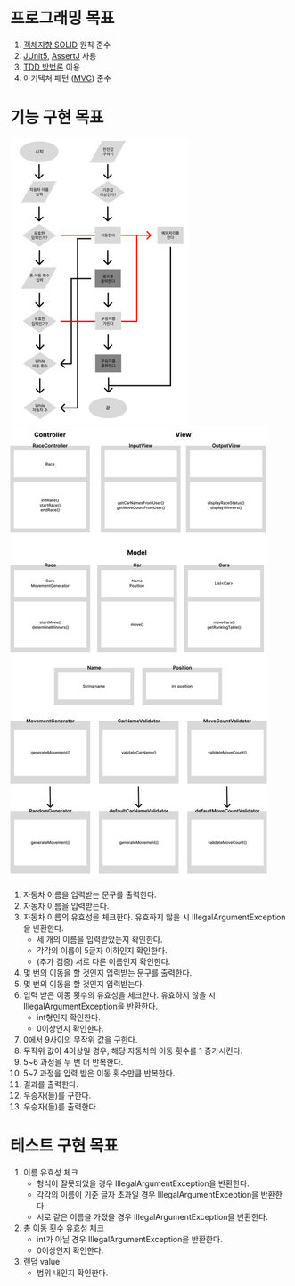 # 프로그래밍 목표
1. [객체지향 SOLID](SOLID.md) 원칙 준수
2. [JUnit5](JUnit5.md), [AssertJ](AssertJ.md) 사용
3. [TDD 방법론](TDD.md) 이용 
4. 아키텍쳐 패턴 ([MVC](MVC.md)) 준수

# 기능 구현 목표
![img_4.png](img_4.png)
![img_3.png](img_3.png)
1. 자동차 이름을 입력받는 문구를 출력한다.
2. 자동차 이름을 입력받는다.
3. 자동차 이름의 유효성을 체크한다. 유효하지 않을 시 IllegalArgumentException을 반환한다.
   - 세 개의 이름을 입력받았는지 확인한다.
   - 각각의 이름이 5글자 이하인지 확인한다.
   - (추가 검증) 서로 다른 이름인지 확인한다.
4. 몇 번의 이동을 할 것인지 입력받는 문구를 출력한다.
5. 몇 번의 이동을 할 것인지 입력받는다.
6. 입력 받은 이동 횟수의 유효성을 체크한다. 유효하지 않을 시 IllegalArgumentException을 반환한다.
   - int형인지 확인한다.
   - 0이상인지 확인한다.
7. 0에서 9사이의 무작위 값을 구한다.
8. 무작위 값이 4이상일 경우, 해당 자동차의 이동 횟수를 1 증가시킨다.
9. 5~6 과정을 두 번 더 반복한다.
10. 5~7 과정을 입력 받은 이동 횟수만큼 반복한다.
11. 결과를 출력한다.
12. 우승자(들)를 구한다.
13. 우승자(들)를 출력한다.

# 테스트 구현 목표
1. 이름 유효성 체크
   - 형식이 잘못되었을 경우 IllegalArgumentException을 반환한다.
   - 각각의 이름이 기준 글자 초과일 경우 IllegalArgumentException을 반환한다.
   - 서로 같은 이름을 가졌을 경우 IllegalArgumentException을 반환한다.
2. 총 이동 횟수 유효성 체크
   - int가 아닐 경우 IllegalArgumentException을 반환한다.
   - 0이상인지 확인한다.
3. 랜덤 value
   - 범위 내인지 확인한다.